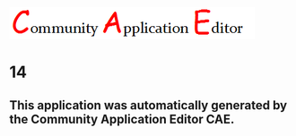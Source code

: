 ![CAE](https://github.com/GHProjectsTest/CAE-Deployment-Temp/blob/master/img/logo.png)  

14
===================


This application was automatically generated by the Community Application Editor CAE.  
---------------
